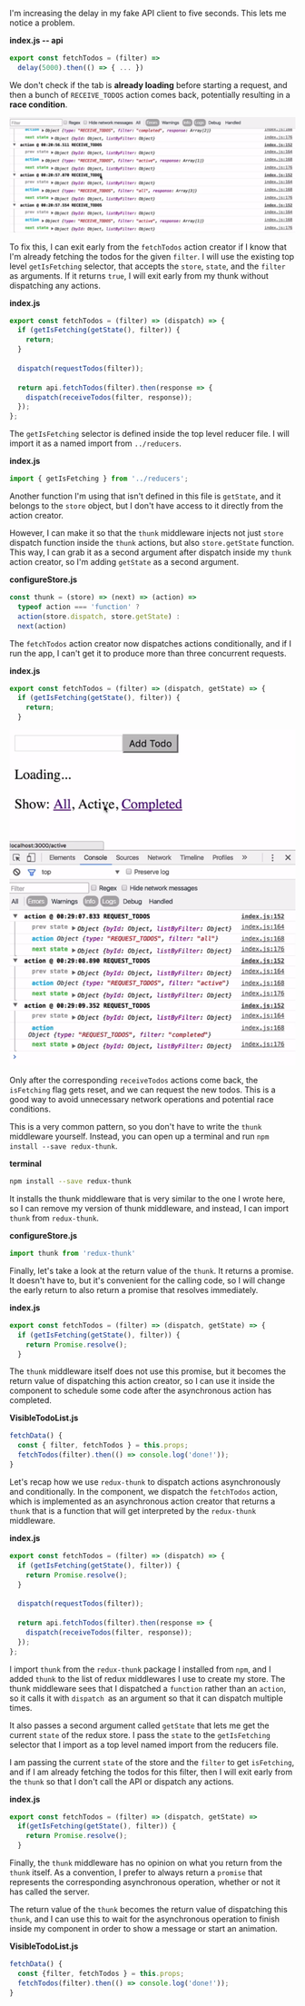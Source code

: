 I'm increasing the delay in my fake API client to five seconds. This lets me notice a problem. 

**index.js -- api**
```javascript
export const fetchTodos = (filter) =>
  delay(5000).then(() => { ... })
```
We don't check if the tab is **already loading** before starting a request, and then a bunch of `RECEIVE_TODOS` action comes back, potentially resulting in a **race condition**.

![Potential Race Condition](../images/javascript-redux-avoiding-race-conditions-with-thunks-potential-race-condition.png)

To fix this, I can exit early from the `fetchTodos` action creator if I know that I'm already fetching the todos for the given `filter`. I will use the existing top level `getIsFetching` selector, that accepts the `store`, `state`, and the `filter` as arguments. If it returns `true`, I will exit early from my thunk without dispatching any actions.

**index.js**
```javascript
export const fetchTodos = (filter) => (dispatch) => {
  if (getIsFetching(getState(), filter)) {
    return;
  }

  dispatch(requestTodos(filter));

  return api.fetchTodos(filter).then(response => {
    dispatch(receiveTodos(filter, response));
  }); 
};
```
The `getIsFetching` selector is defined inside the top level reducer file. I will import it as a named import from `../reducers`. 

**index.js**
```javascript
import { getIsFetching } from '../reducers';
```
Another function I'm using that isn't defined in this file is `getState`, and it belongs to the `store` object, but I don't have access to it directly from the action creator.

However, I can make it so that the `thunk` middleware injects not just `store` dispatch function inside the `thunk` actions, but also `store.getState` function. This way, I can grab it as a second argument after dispatch inside my `thunk` action creator, so I'm adding `getState` as a second argument.

**configureStore.js**
```javascript
const thunk = (store) => (next) => (action) =>
  typeof action === 'function' ?
  action(store.dispatch, store.getState) :
  next(action)
```
The `fetchTodos` action creator now dispatches actions conditionally, and if I run the app, I can't get it to produce more than three concurrent requests.

**index.js**
```javascript
export const fetchTodos = (filter) => (dispatch, getState) => {
  if (getIsFetching(getState(), filter)) {
    return;
  }
```

![Only Three Actions](../images/javascript-redux-avoiding-race-conditions-with-thunks-only-three-actions.png)

Only after the corresponding `receiveTodos` actions come back, the `isFetching` flag gets reset, and we can request the new todos. This is a good way to avoid unnecessary network operations and potential race conditions.

This is a very common pattern, so you don't have to write the `thunk` middleware yourself. Instead, you can open up a terminal and run `npm install --save redux-thunk`.

**terminal**
```bash
npm install --save redux-thunk
```
It installs the thunk middleware that is very similar to the one I wrote here, so I can remove my version of thunk middleware, and instead, I can import `thunk` from `redux-thunk`.

**configureStore.js**
```javascript
import thunk from 'redux-thunk'
```
Finally, let's take a look at the return value of the `thunk`. It returns a promise. It doesn't have to, but it's convenient for the calling code, so I will change the early return to also return a promise that resolves immediately.

**index.js**
```javascript
export const fetchTodos = (filter) => (dispatch, getState) => {
  if (getIsFetching(getState(), filter)) {
    return Promise.resolve();
  }
```
The `thunk` middleware itself does not use this promise, but it becomes the return value of dispatching this action creator, so I can use it inside the component to schedule some code after the asynchronous action has completed.

**VisibleTodoList.js**
```javascript
fetchData() {
  const { filter, fetchTodos } = this.props;
  fetchTodos(filter).then(() => console.log('done!'));
}
```
Let's recap how we use `redux-thunk` to dispatch actions asynchronously and conditionally. In the component, we dispatch the `fetchTodos` action, which is implemented as an asynchronous action creator that returns a `thunk` that is a function that will get interpreted by the `redux-thunk` middleware.

**index.js**
```javascript
export const fetchTodos = (filter) => (dispatch) => {
  if (getIsFetching(getState(), filter)) {
    return Promise.resolve();
  }

  dispatch(requestTodos(filter));

  return api.fetchTodos(filter).then(response => {
    dispatch(receiveTodos(filter, response));
  }); 
};
```
I import `thunk` from the `redux-thunk` package I installed from `npm`, and I added `thunk` to the list of redux middlewares I use to create my store. The thunk middleware sees that I dispatched a `function` rather than an `action`, so it calls it with `dispatch `as an argument so that it can dispatch multiple times.

It also passes a second argument called `getState` that lets me get the current `state` of the redux store. I pass the `state` to the `getIsFetching` selector that I import as a top level named import from the reducers file.

I am passing the current `state` of the store and the `filter` to get `isFetching`, and if I am already fetching the todos for this filter, then I will exit early from the `thunk` so that I don't call the API or dispatch any actions.

**index.js**
```javascript
export const fetchTodos = (filter) => (dispatch, getState) =>
  if(getIsFetching(getState(), filter)) {
    return Promise.resolve();
  }
```
Finally, the `thunk` middleware has no opinion on what you return from the `thunk` itself. As a convention, I prefer to always return a `promise` that represents the corresponding asynchronous operation, whether or not it has called the server.

The return value of the `thunk` becomes the return value of dispatching this `thunk`, and I can use this to wait for the asynchronous operation to finish inside my component in order to show a message or start an animation.

**VisibleTodoList.js**
```javascript
fetchData() {
  const {filter, fetchTodos } = this.props;
  fetchTodos(filter).then(() => console.log('done!'));
}
```